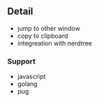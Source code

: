## Detail
- jump to other window
- copy to clipboard
- integreation with nerdtree


### Support
- javascript
- golang
- pug

